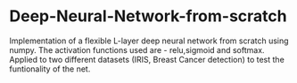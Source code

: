 # Deep-Neural-Network-from-scratch
Implementation of a flexible L-layer deep neural network from scratch using numpy. The activation functions used are  - relu,sigmoid and softmax. Applied to two different datasets (IRIS, Breast Cancer detection) to test the funtionality of the net.

